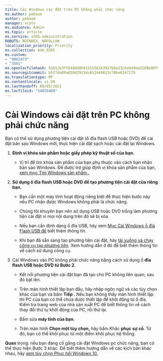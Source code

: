 ```yaml
---
title: Cài Windows cài đặt trên PC không phải chức năng
ms.author: pebaum
author: pebaum
manager: scotv
ms.audience: Admin
ms.topic: article
ms.service: o365-administration
ROBOTS: NOINDEX, NOFOLLOW
localization_priority: Priority
ms.collection: Adm_O365
ms.custom:
- "9001473"
- "3501"
ms.openlocfilehash: 61b52b3ff64ddd0b41551561b3917bbe23cbe0d4ba3209b90f9079bef2c18225
ms.sourcegitcommit: b5f7da89a650d2915dc652449623c78be6247175
ms.translationtype: MT
ms.contentlocale: vi-VN
ms.lasthandoff: 08/05/2021
ms.locfileid: "54055468"
---
```

# <a name="install-windows-on-a-nonfunctional-pc"></a>Cài Windows cài đặt trên PC không phải chức năng

Bạn có thể sử dụng phương tiện cài đặt (ổ đĩa flash USB hoặc DVD) để cài đặt bản sao Windows mới, thực hiện cài đặt sạch hoặc cài đặt lại Windows.

1. **Định vị khóa sản phẩm hoặc giấy phép kỹ thuật số của bạn.**

    - Vị trí để tìm khóa sản phẩm của bạn phụ thuộc vào cách bạn nhận bản sao Windows. Để được trợ giúp định vị khóa sản phẩm của bạn, [xem mục Tìm Windows sản phẩm .](https://support.microsoft.com/help/10749/windows-10-find-product-key) 

2. **Sử dụng ổ đĩa flash USB hoặc DVD để tạo phương tiện cài đặt của riêng bạn.**

    - Bạn cần một máy tính hoạt động riêng biệt để thực hiện bước này nếu PC nhận được Windows không phải là chức năng.

    - Chúng tôi khuyên bạn nên sử dụng USB hoặc DVD trống làm phương tiện cài đặt vì mọi nội dung trên đó sẽ bị xóa.

    - Nếu bạn cần định dạng ổ đĩa USB, hãy xem [Mục Cài Windows ổ đĩa Flash USB để](https://docs.microsoft.com/windows-hardware/manufacture/desktop/install-windows-from-a-usb-flash-drive) biết thêm thông tin.

    - Khi bạn đã sẵn sàng tạo phương tiện cài đặt, hãy [tải xuống và chạy công cụ tạo phương tiện](https://www.microsoft.com/software-download/windows10). Xem hướng dẫn ở đó để biết thêm thông tin về cách sử dụng công cụ.

3. Cài Windows vào PC không phải chức năng bằng cách sử dụng ổ **đĩa flash USB hoặc DVD từ Bước 2.**

    - Kết nối phương tiện cài đặt bạn đã tạo cho PC không liên quan; sau đó bật lên.

    - Trên màn hình thiết lập ban đầu, hãy nhập ngôn ngữ và các tùy chọn khác của bạn và bấm **Tiếp .** Nếu bạn không thấy màn hình thiết lập thì PC của bạn có thể chưa được thiết lập để khởi động từ ổ đĩa. Kiểm tra trang web của nhà sản xuất PC để biết thông tin về cách thay đổi thứ tự khởi động của PC, rồi thử lại.

    - Bấm sửa **máy tính của bạn.**

    - Trên màn hình **Chọn một tùy chọn,** hãy bấm Khắc **phục sự cố**. Từ đó, bạn có thể khôi phục từ một điểm khôi phục hệ thống.

**Quan** trọng: nếu bạn đang cố gắng cài đặt Windows pc chức năng, bạn có thể thực hiện Bước 3 khác. Để biết thêm hướng dẫn về các kịch bản khác nhau, hãy [xem tùy chọn Phục hồi Windows 10.](https://support.microsoft.com/help/12415/windows-10-recovery-options)
